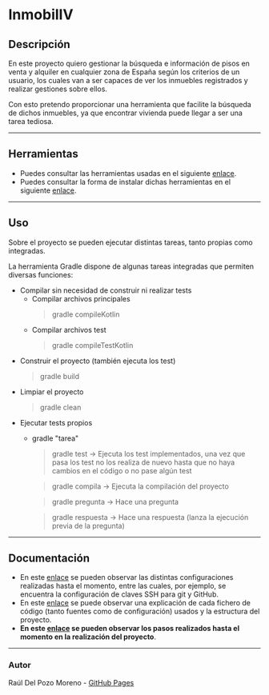 # InmobilIV

## Descripción

En este proyecto quiero gestionar la búsqueda e información de pisos en venta y alquiler en cualquier zona de España según los criterios de un usuario, los cuales van a ser capaces de ver los inmuebles registrados y realizar gestiones sobre ellos.

Con esto pretendo proporcionar una herramienta que facilite la búsqueda de dichos inmuebles, ya que encontrar vivienda puede llegar a ser una tarea tediosa.

---
## Herramientas

- Puedes consultar las herramientas usadas en el siguiente [enlace](docs/tools.md).
- Puedes consultar la forma de instalar dichas herramientas en el siguiente [enlace](docs/instalacion.md).

---
## Uso

Sobre el proyecto se pueden ejecutar distintas tareas, tanto propias como integradas.

La herramienta Gradle dispone de algunas tareas integradas que permiten diversas funciones:

- Compilar sin necesidad de construir ni realizar tests
  - Compilar archivos principales
    > gradle compileKotlin
  - Compilar archivos test
    > gradle compileTestKotlin
- Construir el proyecto (también ejecuta los test)
  > gradle build
- Limpiar el proyecto
  > gradle clean
- Ejecutar tests propios
  - gradle "tarea"
    > gradle test -> Ejecuta los test implementados, una vez que pasa los test no los realiza de nuevo hasta que no haya cambios en el código o no pase algún test

    > gradle compila -> Ejecuta la compilación del proyecto

    > gradle pregunta -> Hace una pregunta

    > gradle respuesta -> Hace una respuesta (lanza la ejecución previa de la pregunta)

---
## Documentación

- En este [enlace](docs/config.md) se pueden observar las distintas configuraciones realizadas hasta el momento, entre las cuales, por ejemplo, se encuentra la configuración de claves SSH para git y GitHub.
- En este [enlace](docs/codigo.md) se puede observar una explicación de cada fichero de código (tanto fuentes como de configuración) usados y la estructura del proyecto.
- **En este [enlace](docs/rubricas.md) se pueden observar los pasos realizados hasta el momento en la realización del proyecto**. 

---
### Autor

Raúl Del Pozo Moreno - [GitHub Pages](https://rauldpm.github.io/InmobilIV/)